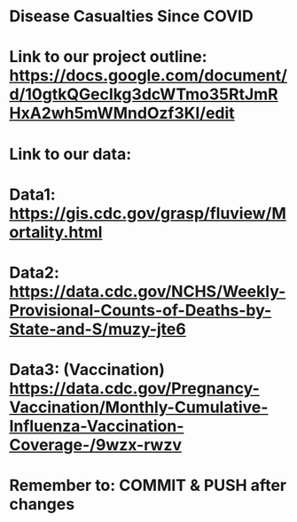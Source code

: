 # Disease Casualties Since COVID
# Link to our project outline: https://docs.google.com/document/d/10gtkQGecIkg3dcWTmo35RtJmRHxA2wh5mWMndOzf3KI/edit
# Link to our data:
# Data1: https://gis.cdc.gov/grasp/fluview/Mortality.html
# Data2: https://data.cdc.gov/NCHS/Weekly-Provisional-Counts-of-Deaths-by-State-and-S/muzy-jte6
# Data3: (Vaccination) https://data.cdc.gov/Pregnancy-Vaccination/Monthly-Cumulative-Influenza-Vaccination-Coverage-/9wzx-rwzv

# Remember to: COMMIT & PUSH after changes
